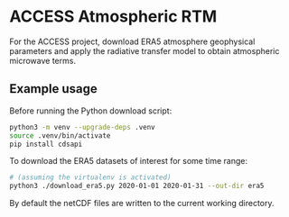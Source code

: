 # ACCESS Atmospheric RTM

For the ACCESS project, download ERA5 atmosphere geophysical parameters and apply the radiative transfer model to obtain atmospheric microwave terms.

## Example usage

Before running the Python download script:

```bash
python3 -m venv --upgrade-deps .venv
source .venv/bin/activate
pip install cdsapi
```

To download the ERA5 datasets of interest for some time range:

```bash
# (assuming the virtualenv is activated)
python3 ./download_era5.py 2020-01-01 2020-01-31 --out-dir era5
```

By default the netCDF files are written to the current working directory.